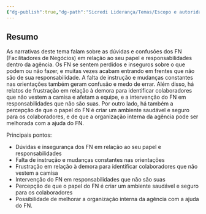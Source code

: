 ```yaml
---
{"dg-publish":true,"dg-path":"Sicredi Liderança/Temas/Escopo e autoridade de papéis.md","permalink":"/Sicredi Liderança/Temas/Escopo e autoridade de papéis/"}
---
```


## Resumo

As narrativas deste tema falam sobre as dúvidas e confusões dos FN (Facilitadores de Negócios) em relação ao seu papel e responsabilidades dentro da agência. Os FN se sentem perdidos e inseguros sobre o que podem ou não fazer, e muitas vezes acabam entrando em frentes que não são de sua responsabilidade. A falta de instrução e mudanças constantes nas orientações também geram confusão e medo de errar. Além disso, há relatos de frustração em relação à demora para identificar colaboradores que não vestem a camisa e afetam a equipe, e a intervenção do FN em responsabilidades que não são suas. Por outro lado, há também a percepção de que o papel do FN é criar um ambiente saudável e seguro para os colaboradores, e de que a organização interna da agência pode ser melhorada com a ajuda do FN. 

Principais pontos:
- Dúvidas e insegurança dos FN em relação ao seu papel e responsabilidades
- Falta de instrução e mudanças constantes nas orientações
- Frustração em relação à demora para identificar colaboradores que não vestem a camisa
- Intervenção do FN em responsabilidades que não são suas
- Percepção de que o papel do FN é criar um ambiente saudável e seguro para os colaboradores
- Possibilidade de melhorar a organização interna da agência com a ajuda do FN.

